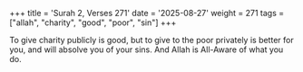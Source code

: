 +++
title = 'Surah 2, Verses 271'
date = '2025-08-27'
weight = 271
tags = ["allah", "charity", "good", "poor", "sin"]
+++

To give charity publicly is good, but to give to the poor privately is better for you, and will absolve you of your sins. And Allah is All-Aware of what you do.